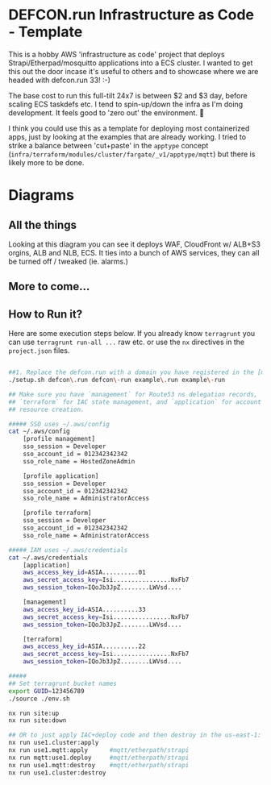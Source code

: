 # DEFCON.run Infrastructure as Code - Template
This is a hobby AWS 'infrastructure as code' project that deploys Strapi/Etherpad/mosquitto applications into a ECS cluster. I wanted to get this out the door incase it's useful to others and to showcase where we are headed with defcon.run 33! :-)

The base cost to run this full-tilt 24x7 is between $2 and $3 day, before scaling ECS taskdefs etc. I tend to spin-up/down the infra as I'm doing development. It feels good to 'zero out' the environment. 🤷

I think you could use this as a template for deploying most containerized apps, just by looking at the examples that are already working. I tried to strike a balance between 'cut+paste' in the `apptype` concept (`infra/terraform/modules/cluster/fargate/_v1/apptype/mqtt`) but there is likely more to be done.

# Diagrams

## All the things
Looking at this diagram you can see it deploys WAF, CloudFront w/ ALB+S3 orgins, ALB and NLB, ECS. It ties into a bunch of AWS services, they can all be turned off / tweaked (ie. alarms.) 

## More to come...

## How to Run it?
Here are some execution steps below. If you already know `terragrunt` you can use `terragrunt run-all ...` raw etc. or use the `nx` directives in the `project.json` files.

```bash

##1. Replace the defcon.run with a domain you have registered in the [management] account profile 
./setup.sh defcon\.run defcon\-run example\.run example\-run

## Make sure you have `management` for Route53 ns delegation records, 
## `terraform` for IAC state management, and `application` for account 
## resource creation.

##### SSO uses ~/.aws/config 
cat ~/.aws/config 
    [profile management]
    sso_session = Developer
    sso_account_id = 012342342342
    sso_role_name = HostedZoneAdmin

    [profile application]
    sso_session = Developer
    sso_account_id = 012342342342
    sso_role_name = AdministratorAccess

    [profile terraform]
    sso_session = Developer
    sso_account_id = 012342342342
    sso_role_name = AdministratorAccess

##### IAM uses ~/.aws/credentials
cat ~/.aws/credentials
    [application]
    aws_access_key_id=ASIA..........01
    aws_secret_access_key=Isi................NxFb7
    aws_session_token=IQoJb3JpZ........LWVsd....

    [management]
    aws_access_key_id=ASIA..........33
    aws_secret_access_key=Isi................NxFb7
    aws_session_token=IQoJb3JpZ........LWVsd....

    [terraform]
    aws_access_key_id=ASIA..........22
    aws_secret_access_key=Isi................NxFb7
    aws_session_token=IQoJb3JpZ........LWVsd....

#####
## Set terragrunt bucket names
export GUID=123456789 
./source ./env.sh

nx run site:up
nx run site:down

## OR to just apply IAC+deploy code and then destroy in the us-east-1:
nx run use1.cluster:apply
nx run use1.mqtt:apply      #mqtt/etherpath/strapi
nx run mqtt:use1.deploy     #mqtt/etherpath/strapi
nx run use1.mqtt:destroy    #mqtt/etherpath/strapi
nx run use1.cluster:destroy

```